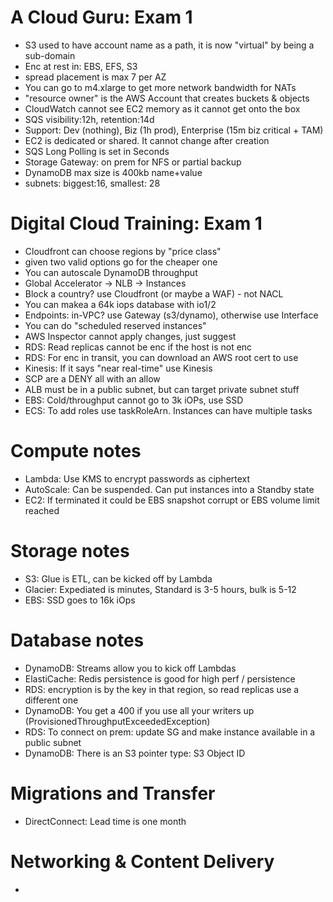 # A Cloud Guru: Exam 1

- S3 used to have account name as a path, it is now "virtual" by being a sub-domain
- Enc at rest in: EBS, EFS, S3
- spread placement is max 7 per AZ
- You can go to m4.xlarge to get more network bandwidth for NATs
- "resource owner" is the AWS Account that creates buckets & objects
- CloudWatch cannot see EC2 memory as it cannot get onto the box
- SQS visibility:12h, retention:14d
- Support: Dev (nothing), Biz (1h prod), Enterprise (15m biz critical + TAM)
- EC2 is dedicated or shared. It cannot change after creation
- SQS Long Polling is set in Seconds
- Storage Gateway: on prem for NFS or partial backup
- DynamoDB max size is 400kb name+value
- subnets: biggest:16, smallest: 28

# Digital Cloud Training: Exam 1

- Cloudfront can choose regions by "price class"
- given two valid options go for the cheaper one
- You can autoscale DynamoDB throughput
- Global Accelerator -> NLB -> Instances
- Block a country? use Cloudfront (or maybe a WAF) - not NACL
- You can makea a 64k iops database with io1/2
- Endpoints: in-VPC? use Gateway (s3/dynamo), otherwise use Interface
- You can do "scheduled reserved instances"
- AWS Inspector cannot apply changes, just suggest
- RDS: Read replicas cannot be enc if the host is not enc
- RDS: For enc in transit, you can download an AWS root cert to use
- Kinesis: If it says "near real-time" use Kinesis
- SCP are a DENY all with an allow
- ALB must be in a public subnet, but can target private subnet stuff
- EBS: Cold/throughput cannot go to 3k iOPs, use SSD
- ECS: To add roles use taskRoleArn. Instances can have multiple tasks

# Compute notes

- Lambda: Use KMS to encrypt passwords as ciphertext
- AutoScale: Can be suspended. Can put instances into a Standby state
- EC2: If terminated it could be EBS snapshot corrupt or EBS volume limit reached

# Storage notes

- S3: Glue is ETL, can be kicked off by Lambda
- Glacier: Expediated is minutes, Standard is 3-5 hours, bulk is 5-12
- EBS: SSD goes to 16k iOps

# Database notes

- DynamoDB: Streams allow you to kick off Lambdas
- ElastiCache: Redis persistence is good for high perf / persistence
- RDS: encryption is by the key in that region, so read replicas use a different one
- DynamoDB: You get a 400 if you use all your writers up (ProvisionedThroughputExceededException)
- RDS: To connect on prem: update SG and make instance available in a public subnet
- DynamoDB: There is an S3 pointer type: S3 Object ID

# Migrations and Transfer

- DirectConnect: Lead time is one month

# Networking & Content Delivery

-
